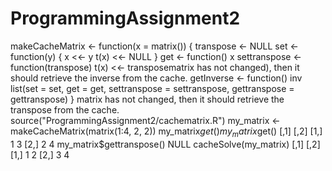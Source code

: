 # ProgrammingAssignment2
makeCacheMatrix <- function(x = matrix()) {
  transpose <- NULL
  set <- function(y) {
    x <<- y
    t(x) <<- NULL
  }
  get <- function() x
  settranspose <- function(transpose) t(x) <<- transposematrix has not changed), then it should retrieve the inverse from the cache.
  getInverse <- function() inv
  list(set = set,
       get = get,
       settranspose = settranspose,
       gettranspose = gettranspose)
}
matrix has not changed, then it should retrieve the transpose from the cache.
source("ProgrammingAssignment2/cachematrix.R")
my_matrix <- makeCacheMatrix(matrix(1:4, 2, 2))
my_matrix$get()
my_matrix$get()
[,1] [,2]
[1,] 1 3
[2,] 2 4
my_matrix$gettranspose()
NULL
cacheSolve(my_matrix)
[,1] [,2]
[1,] 1 2
[2,] 3 4
